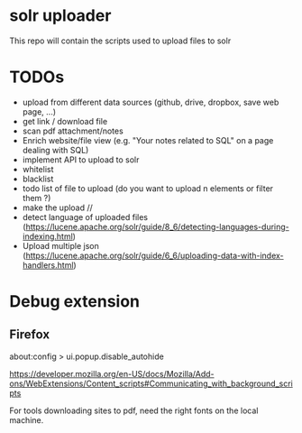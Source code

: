 # solr uploader

This repo will contain the scripts used to upload files to solr

# TODOs

* upload from different data sources (github, drive, dropbox, save web page, ...)
* get link / download file
* scan pdf attachment/notes
* Enrich website/file view (e.g. "Your notes related to SQL" on a page dealing with SQL)
* implement API to upload to solr
* whitelist
* blacklist
* todo list of file to upload (do you want to upload n elements or filter them ?)
* make the upload //
* detect language of uploaded files (https://lucene.apache.org/solr/guide/8_6/detecting-languages-during-indexing.html)
* Upload multiple json (https://lucene.apache.org/solr/guide/6_6/uploading-data-with-index-handlers.html)

# Debug extension

## Firefox

about:config > ui.popup.disable_autohide

https://developer.mozilla.org/en-US/docs/Mozilla/Add-ons/WebExtensions/Content_scripts#Communicating_with_background_scripts

For tools downloading sites to pdf, need the right fonts on the local machine.
